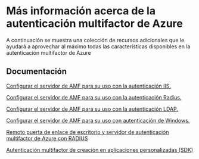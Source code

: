 <properties 
    pageTitle="La autenticación multifactor Azure: más información"
    description="Esta es la página de autenticación multifactor de Azure que proporciona vínculos a contenido adicional para la autenticación multifactor de Azure.  Desde aquí puede obtener información sobre temas adicionales sobre la autenticación multifactor."
    services="multi-factor-authentication"
    documentationCenter=""
    authors="kgremban"
    manager="femila"
    editor="curtland"/>

<tags
    ms.service="multi-factor-authentication"
    ms.workload="identity"
    ms.tgt_pltfrm="na"
    ms.devlang="na"
    ms.topic="article"
    ms.date="08/04/2016"
    ms.author="kgremban"/>

# <a name="learn-more-about-azure-multi-factor-authentication"></a>Más información acerca de la autenticación multifactor de Azure


A continuación se muestra una colección de recursos adicionales que le ayudará a aprovechar al máximo todas las características disponibles en la autenticación multifactor de Azure

## <a name="documentation"></a>Documentación

[Configurar el servidor de AMF para su uso con la autenticación IIS.](https://msdn.microsoft.com/library/azure/dn394291.aspx)

[Configurar el servidor de AMF para su uso con la autenticación Radius.](https://msdn.microsoft.com/library/azure/dn394299.aspx)

[Configurar el servidor de AMF para su uso con la autenticación LDAP.](https://msdn.microsoft.com/library/azure/dn394286.aspx)

[Configurar el servidor de AMF para su uso con autenticación de Windows.](https://msdn.microsoft.com/library/azure/dn394278.aspx)

[Remoto puerta de enlace de escritorio y servidor de autenticación multifactor de Azure con RADIUS](https://msdn.microsoft.com/library/azure/dn394287.aspx)

[Autenticación multifactor de creación en aplicaciones personalizadas (SDK)](https://msdn.microsoft.com/library/azure/dn249464.aspx)
